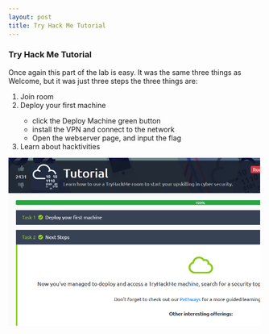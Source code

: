 ```yaml
---
layout: post
title: Try Hack Me Tutorial
---
```

<h3>Try Hack Me Tutorial</h3>
<p>Once again this part of the lab is easy. It was the same three things as Welcome, but it was just three steps the three things are:</p>
 <ol>
  <li>Join room</li>
  <li>Deploy your first machine</li>
	<ul>
		<li>click the Deploy Machine green button</li>
		<li>install the VPN and connect to the network</li>
		<li>Open the webserver page, and input the flag</li>
	</ul>
  <li>Learn about hacktivities</li>
</ol> 

<img src="https://raw.githubusercontent.com/gbechtel001/gbechtel001.github.io/master/images/TryHackMe/tutorial-flag.PNG" alt="tutorial_complete" width="500" height="333">
